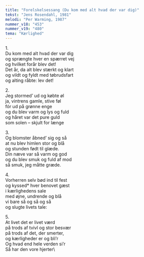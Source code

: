 ```yaml
---
title: "Forelskelsessang (Du kom med alt hvad der var dig)"
tekst: "Jens Rosendahl, 1981"
melodi: "Per Warming, 1987"
nummer_v18: "453"
nummer_v19: "480"
tema: "Kærlighed"
---
```

1\.\
Du kom med alt hvad der var dig\
og sprængte hver en spærret vej\
og hvilket forår blev det!\
Det år, da alt blev stærkt og klart\
og vildt og fyldt med tøbrudsfart\
og alting råbte: lev det!

2\.\
Jeg stormed’ ud og købte øl\
ja, vintrens gamle, stive føl\
fór ud på grønne enge\
og du blev varm og lys og fuld\
og håret var det pure guld\
som solen – skjult for længe

3\.\
Og blomster åbned’ sig og så\
at nu blev himlen stor og blå\
og stunden født til glæde.\
Din næve var så varm og god\
og du blev smuk og fuld af mod\
så smuk, jeg måtte græde.

4\.\
Vorherren selv bød ind til fest\
og kyssed* hver benovet gæst\
i kærlighedens sale\
med øjne, undrende og blå\
vi bare så og så og så\
og slugte livets tale:

5\.\
At livet det er livet værd\
på trods af tvivl og stor besvær\
på trods af det, der smerter,\
og kærligheder er og bli’r\
Og hvad end hele verden si’r\
Så har den vore hjerter\
